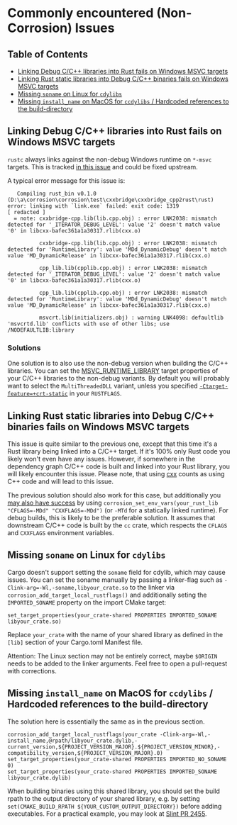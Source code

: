 # Commonly encountered (Non-Corrosion) Issues

## Table of Contents

- [Linking Debug C/C++ libraries into Rust fails on Windows MSVC targets](#linking-debug-cc-libraries-into-rust-fails-on-windows-msvc-targets)
- [Linking Rust static libraries into Debug C/C++ binaries fails on Windows MSVC targets](#linking-rust-static-libraries-into-debug-cc-binaries-fails-on-windows-msvc-targets)
- [Missing `soname` on Linux for `cdylibs`](#missing-soname-on-linux-for-cdylibs)
- [Missing `install_name` on MacOS for `ccdylibs` / Hardcoded references to the build-directory](#missing-installname-on-macos-for-ccdylibs--hardcoded-references-to-the-build-directory)

## Linking Debug C/C++ libraries into Rust fails on Windows MSVC targets

`rustc` always links against the non-debug Windows runtime on `*-msvc` targets.
This is tracked [in this issue](https://github.com/rust-lang/rust/issues/39016)
and could be fixed upstream.

A typical error message for this issue is:

```
   Compiling rust_bin v0.1.0 (D:\a\corrosion\corrosion\test\cxxbridge\cxxbridge_cpp2rust\rust)
error: linking with `link.exe` failed: exit code: 1319
[ redacted ]
  = note: cxxbridge-cpp.lib(lib.cpp.obj) : error LNK2038: mismatch detected for '_ITERATOR_DEBUG_LEVEL': value '2' doesn't match value '0' in libcxx-bafec361a1a30317.rlib(cxx.o)

          cxxbridge-cpp.lib(lib.cpp.obj) : error LNK2038: mismatch detected for 'RuntimeLibrary': value 'MDd_DynamicDebug' doesn't match value 'MD_DynamicRelease' in libcxx-bafec361a1a30317.rlib(cxx.o)

          cpp_lib.lib(cpplib.cpp.obj) : error LNK2038: mismatch detected for '_ITERATOR_DEBUG_LEVEL': value '2' doesn't match value '0' in libcxx-bafec361a1a30317.rlib(cxx.o)

          cpp_lib.lib(cpplib.cpp.obj) : error LNK2038: mismatch detected for 'RuntimeLibrary': value 'MDd_DynamicDebug' doesn't match value 'MD_DynamicRelease' in libcxx-bafec361a1a30317.rlib(cxx.o)

          msvcrt.lib(initializers.obj) : warning LNK4098: defaultlib 'msvcrtd.lib' conflicts with use of other libs; use /NODEFAULTLIB:library
```

### Solutions

One solution is to also use the non-debug version when building the C/C++ libraries. 
You can set the [MSVC_RUNTIME_LIBRARY] target properties of your C/C++ libraries to the non-debug variants.
By default you will probably want to select the `MultiThreadedDLL` variant, unless you specified
[`-Ctarget-feature=+crt-static`](https://rust-lang.github.io/rfcs/1721-crt-static.html) in your
`RUSTFLAGS`.


[MSVC_RUNTIME_LIBRARY]: https://cmake.org/cmake/help/latest/prop_tgt/MSVC_RUNTIME_LIBRARY.html#prop_tgt:MSVC_RUNTIME_LIBRARY

## Linking Rust static libraries into Debug C/C++ binaries fails on Windows MSVC targets

This issue is quite similar to the previous one, except that this time it's a Rust library being linked
into a C/C++ target. If it's 100% only Rust code you likely won't even have any issues.
However, if somewhere in the dependency graph C/C++ code is built and linked into your Rust library,
you will likely encounter this issue. Please note, that using [cxx] counts as using C++ code and will
lead to this issue.

The previous solution should also work for this case, but additionally you [may also
have success](https://github.com/rust-lang/rust/issues/39016#issuecomment-853964918) by using 
`corrosion_set_env_vars(your_rust_lib "CFLAGS=-MDd" "CXXFLAGS=-MDd")` (or `-MTd` for a statically linked
runtime).
For debug builds, this is likely to be the preferable solution. It assumes that downstream C/C++ code
is built by the `cc` crate, which respects the `CFLAGS` and `CXXFLAGS` environment variables.

[cxx]: https://github.com/dtolnay/cxx


## Missing `soname` on Linux for `cdylibs`

Cargo doesn't support setting the `soname` field for cdylib, which may cause issues.
You can set the soname manually by passing a linker-flag such as `-Clink-arg=-Wl,-soname,libyour_crate.so`
to the linker via `corrosion_add_target_local_rustflags()` and additionally seting the `IMPORTED_SONAME`
property on the import CMake target:  
```
set_target_properties(your_crate-shared PROPERTIES IMPORTED_SONAME libyour_crate.so)
```
Replace `your_crate` with the name of your shared library as defined in the `[lib]` section of your Cargo.toml
Manifest file.

Attention: The Linux section may not be entirely correct, maybe `$ORIGIN` needs to be added to the linker arguments.
Feel free to open a pull-request with corrections.

## Missing `install_name` on MacOS for `ccdylibs` / Hardcoded references to the build-directory

The solution here is essentially the same as in the previous section.
```
corrosion_add_target_local_rustflags(your_crate -Clink-arg=-Wl,-install_name,@rpath/libyour_crate.dylib,-current_version,${PROJECT_VERSION_MAJOR}.${PROJECT_VERSION_MINOR},-compatibility_version,${PROJECT_VERSION_MAJOR}.0)
set_target_properties(your_crate-shared PROPERTIES IMPORTED_NO_SONAME 0)
set_target_properties(your_crate-shared PROPERTIES IMPORTED_SONAME libyour_crate.dylib)
```
When building binaries using this shared library, you should set the build rpath to the output directory of
your shared library, e.g. by setting `set(CMAKE_BUILD_RPATH ${YOUR_CUSTOM_OUTPUT_DIRECTORY})` before adding
executables.
For a practical example, you may look at [Slint PR 2455](https://github.com/slint-ui/slint/pull/2455).
